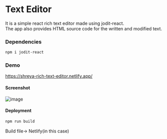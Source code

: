 # Text Editor

It is a simple react rich text editor made using jodit-react.<br/>
The app also provides HTML source code for the written and modified text.

### Dependencies
```bash
npm i jodit-react
```


### Demo
https://shreya-rich-text-editor.netlify.app/


#### Screenshot
![image](https://user-images.githubusercontent.com/87025870/212364988-da1cf312-f1ee-4eef-b660-565237453636.png)


#### Deployment
```bash
npm run build
```
Build file-> Netlify(in this case)
